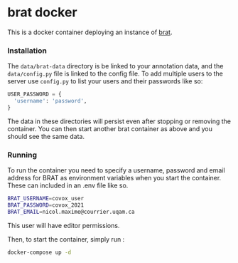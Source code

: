 # brat docker

This is a docker container deploying an instance of [brat](http://brat.nlplab.org/).


### Installation

The `data/brat-data` directory is be linked to your annotation data, and the `data/config.py` file is linked to the config file.
To add multiple users to the server use `config.py` to list your users and their passwords like so:

```python
USER_PASSWORD = {
  'username': 'password',
}
```

The data in these directories will persist even after stopping or removing the container.
You can then start another brat container as above and you should see the same data. 

### Running

To run the container you need to specify a username, password and email address for BRAT as environment variables when you start the container. These can included in an .env file like so. 

```bash
BRAT_USERNAME=covox_user
BRAT_PASSWORD=covox_2021
BRAT_EMAIL=nicol.maxime@courrier.uqam.ca
```

This user will have editor permissions.

Then, to start the container, simply run : 

```bash
docker-compose up -d
```